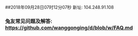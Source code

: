 ##2018年09月28日07时12分07秒 新址: 104.248.91.108
### 兔友常见问题及解答: https://github.com/wanggonging/d/blob/w/FAQ.md
